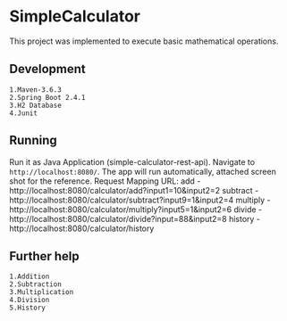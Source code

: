 # SimpleCalculator

This project was implemented to execute basic mathematical operations.

## Development

	1.Maven-3.6.3
	2.Spring Boot 2.4.1
	3.H2 Database  
	4.Junit 

## Running

Run it as Java Application (simple-calculator-rest-api). Navigate to `http://localhost:8080/`. The app will run automatically, attached screen shot for the reference.
Request Mapping URL:
	 add 		- http://localhost:8080/calculator/add?input1=10&input2=2
	 subtract 	- http://localhost:8080/calculator/subtract?input9=1&input2=4
	 multiply 	- http://localhost:8080/calculator/multiply?input5=1&input2=6
	 divide 	- http://localhost:8080/calculator/divide?input=88&input2=8
	 history 	- http://localhost:8080/calculator/history
  

## Further help

	1.Addition
	2.Subtraction
	3.Multiplication
	4.Division
	5.History
